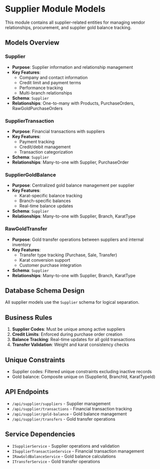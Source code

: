 # Supplier Module Models

This module contains all supplier-related entities for managing vendor relationships, procurement, and supplier gold balance tracking.

## Models Overview

### Supplier
- **Purpose**: Supplier information and relationship management
- **Key Features**:
  - Company and contact information
  - Credit limit and payment terms
  - Performance tracking
  - Multi-branch relationships
- **Schema**: `Supplier`
- **Relationships**: One-to-many with Products, PurchaseOrders, RawGoldPurchaseOrders

### SupplierTransaction
- **Purpose**: Financial transactions with suppliers
- **Key Features**:
  - Payment tracking
  - Credit/debit management
  - Transaction categorization
- **Schema**: `Supplier`
- **Relationships**: Many-to-one with Supplier, PurchaseOrder

### SupplierGoldBalance
- **Purpose**: Centralized gold balance management per supplier
- **Key Features**:
  - Karat-specific balance tracking
  - Branch-specific balances
  - Real-time balance updates
- **Schema**: `Supplier`
- **Relationships**: Many-to-one with Supplier, Branch, KaratType

### RawGoldTransfer
- **Purpose**: Gold transfer operations between suppliers and internal inventory
- **Key Features**:
  - Transfer type tracking (Purchase, Sale, Transfer)
  - Karat conversion support
  - Customer purchase integration
- **Schema**: `Supplier`
- **Relationships**: Many-to-one with Supplier, Branch, KaratType

## Database Schema Design

All supplier models use the `Supplier` schema for logical separation.

## Business Rules

1. **Supplier Codes**: Must be unique among active suppliers
2. **Credit Limits**: Enforced during purchase order creation
3. **Balance Tracking**: Real-time updates for all gold transactions
4. **Transfer Validation**: Weight and karat consistency checks

## Unique Constraints

- Supplier codes: Filtered unique constraints excluding inactive records
- Gold balance: Composite unique on (SupplierId, BranchId, KaratTypeId)

## API Endpoints

- `/api/supplier/suppliers` - Supplier management
- `/api/supplier/transactions` - Financial transaction tracking
- `/api/supplier/gold-balance` - Gold balance management
- `/api/supplier/transfers` - Gold transfer operations

## Service Dependencies

- `ISupplierService` - Supplier operations and validation
- `ISupplierTransactionService` - Financial transaction management
- `IRawGoldBalanceService` - Gold balance calculations
- `ITransferService` - Gold transfer operations
